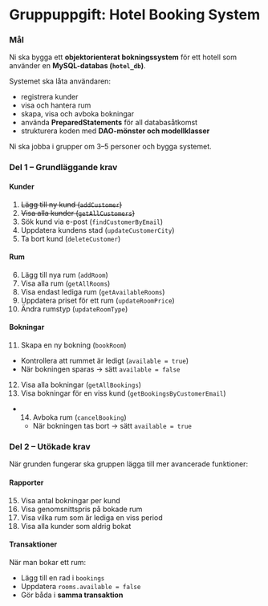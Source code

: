 # Gruppuppgift: Hotel Booking System
### Mål
Ni ska bygga ett **objektorienterat bokningssystem** för ett hotell som använder en **MySQL-databas (`hotel_db`)**.

Systemet ska låta användaren:
* registrera kunder
* visa och hantera rum
* skapa, visa och avboka bokningar
* använda **PreparedStatements** för all databasåtkomst
* strukturera koden med **DAO-mönster och modellklasser**

Ni ska jobba i grupper om 3–5 personer och bygga systemet.

### Del 1 – Grundläggande krav
#### Kunder
1. ~~Lägg till ny kund (`addCustomer`)~~
2. ~~Visa alla kunder (`getAllCustomers`)~~
3. Sök kund via e-post (`findCustomerByEmail`)
4. Uppdatera kundens stad (`updateCustomerCity`)
5. Ta bort kund (`deleteCustomer`)

#### Rum
6. Lägg till nya rum (`addRoom`)
7. Visa alla rum (`getAllRooms`)
8. Visa endast lediga rum (`getAvailableRooms`)
9. Uppdatera priset för ett rum (`updateRoomPrice`)
10. Ändra rumstyp (`updateRoomType`)

#### Bokningar
11. Skapa en ny bokning (`bookRoom`)
  * Kontrollera att rummet är ledigt (`available = true`)
  * När bokningen sparas → sätt `available = false`
12. Visa alla bokningar (`getAllBookings`)
13. Visa bokningar för en viss kund (`getBookingsByCustomerEmail`)
* 14. Avboka rum (`cancelBooking`)
  * När bokningen tas bort → sätt `available = true`

### Del 2 – Utökade krav
När grunden fungerar ska gruppen lägga till mer avancerade funktioner:
#### Rapporter
15. Visa antal bokningar per kund
16. Visa genomsnittspris på bokade rum
17. Visa vilka rum som är lediga en viss period
18. Visa alla kunder som aldrig bokat

#### Transaktioner
När man bokar ett rum:
* Lägg till en rad i `bookings`
* Uppdatera `rooms.available = false`
* Gör båda i **samma transaktion**
